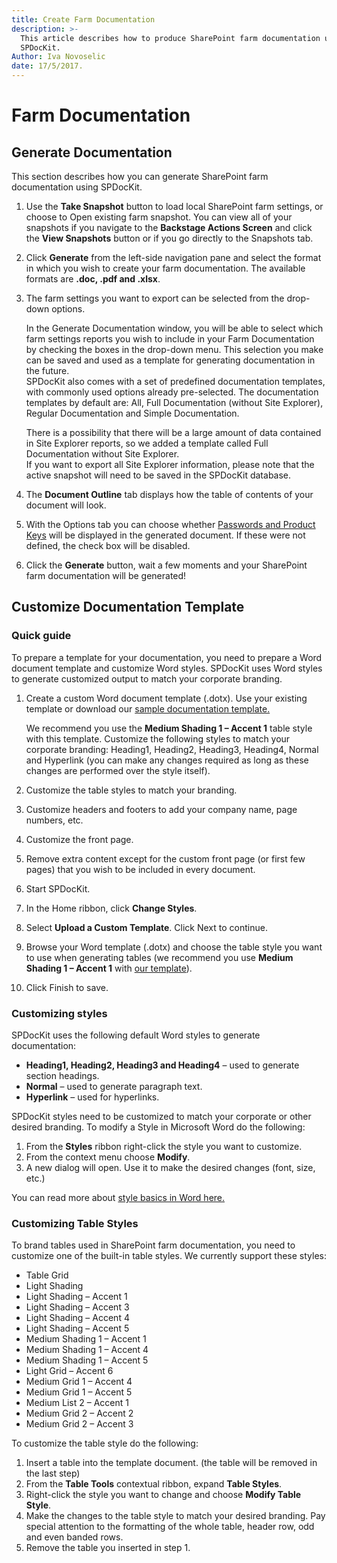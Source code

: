 ```yaml
---
title: Create Farm Documentation
description: >-
  This article describes how to produce SharePoint farm documentation using
  SPDocKit.
Author: Iva Novoselic
date: 17/5/2017.
---
```


# Farm Documentation

## Generate Documentation

This section describes how you can generate SharePoint farm documentation using SPDocKit.

1. Use the **Take Snapshot** button to load local SharePoint farm settings, or choose to Open existing farm snapshot. You can view all of your snapshots if you navigate to the **Backstage Actions Screen** and click the **View Snapshots** button or if you go directly to the Snapshots tab.
2. Click **Generate** from the left-side navigation pane and select the format in which you wish to create your farm documentation. The available formats are **.doc, .pdf and .xlsx**.
3. The farm settings you want to export can be selected from the drop-down options.

   In the Generate Documentation window, you will be able to select which farm settings reports you wish to include in your Farm Documentation by checking the boxes in the drop-down menu. This selection you make can be saved and used as a template for generating documentation in the future.  
   SPDocKit also comes with a set of predefined documentation templates, with commonly used options already pre-selected. The documentation templates by default are: All, Full Documentation \(without Site Explorer\), Regular Documentation and Simple Documentation.

   There is a possibility that there will be a large amount of data contained in Site Explorer reports, so we added a template called Full Documentation without Site Explorer.  
   If you want to export all Site Explorer information, please note that the active snapshot will need to be saved in the SPDocKit database.

4. The **Document Outline** tab displays how the table of contents of your document will look.
5. With the Options tab you can choose whether [Passwords and Product Keys](https://github.com/SysKitTeam/docs-spdockit/tree/8189b9511feae817c534664a254f80f907d19119/explore-reports-and-create-documentation/explore-reports-and-create-documentation/farm-explorer/passwords-and-product-keys.md) will be displayed in the generated document. If these were not defined, the check box will be disabled.
6. Click the **Generate** button, wait a few moments and your SharePoint farm documentation will be generated!

## Customize Documentation Template

### Quick guide

To prepare a template for your documentation, you need to prepare a Word document template and customize Word styles. SPDocKit uses Word styles to generate customized output to match your corporate branding.

1. Create a custom Word document template \(.dotx\). Use your existing template or download our [sample documentation template.](https://www.syskit.com/wp-content/uploads/2018/09/spdockit-template-doc.dotx)

   We recommend you use the **Medium Shading 1 – Accent 1** table style with this template. Customize the following styles to match your corporate branding: Heading1, Heading2, Heading3, Heading4, Normal and Hyperlink \(you can make any changes required as long as these changes are performed over the style itself\).

2. Customize the table styles to match your branding.
3. Customize headers and footers to add your company name, page numbers, etc.
4. Customize the front page.
5. Remove extra content except for the custom front page \(or first few pages\) that you wish to be included in every document.
6. Start SPDocKit.
7. In the Home ribbon, click **Change Styles**.
8. Select **Upload a Custom Template**. Click Next to continue.
9. Browse your Word template \(.dotx\) and choose the table style you want to use when generating tables \(we recommend you use **Medium Shading 1 – Accent 1** with [our template](https://www.syskit.com/wp-content/uploads/2018/09/spdockit-template-doc.dotx)\).
10. Click Finish to save.

### Customizing styles

SPDocKit uses the following default Word styles to generate documentation:

* **Heading1, Heading2, Heading3 and Heading4** – used to generate section headings.
* **Normal** – used to generate paragraph text.
* **Hyperlink** – used for hyperlinks.

SPDocKit styles need to be customized to match your corporate or other desired branding. To modify a Style in Microsoft Word do the following:

1. From the **Styles** ribbon right-click the style you want to customize.
2. From the context menu choose **Modify**.
3. A new dialog will open. Use it to make the desired changes \(font, size, etc.\)

You can read more about [style basics in Word here.](https://support.office.com/en-nz/article/Style-basics-in-Word-d382f84d-5c38-4444-98a5-9cbb6ede1ba4)

### Customizing Table Styles

To brand tables used in SharePoint farm documentation, you need to customize one of the built-in table styles. We currently support these styles:

* Table Grid
* Light Shading
* Light Shading – Accent 1
* Light Shading – Accent 3
* Light Shading – Accent 4
* Light Shading – Accent 5
* Medium Shading 1 – Accent 1
* Medium Shading 1 – Accent 4
* Medium Shading 1 – Accent 5
* Light Grid – Accent 6
* Medium Grid 1 – Accent 4
* Medium Grid 1 – Accent 5
* Medium List 2 – Accent 1
* Medium Grid 2 – Accent 2
* Medium Grid 2 – Accent 3

To customize the table style do the following:

1. Insert a table into the template document. \(the table will be removed in the last step\)
2. From the **Table Tools** contextual ribbon, expand **Table Styles**.
3. Right-click the style you want to change and choose **Modify Table Style**.
4. Make the changes to the table style to match your desired branding. Pay special attention to the formatting of the whole table, header row, odd and even banded rows.
5. Remove the table you inserted in step 1.


